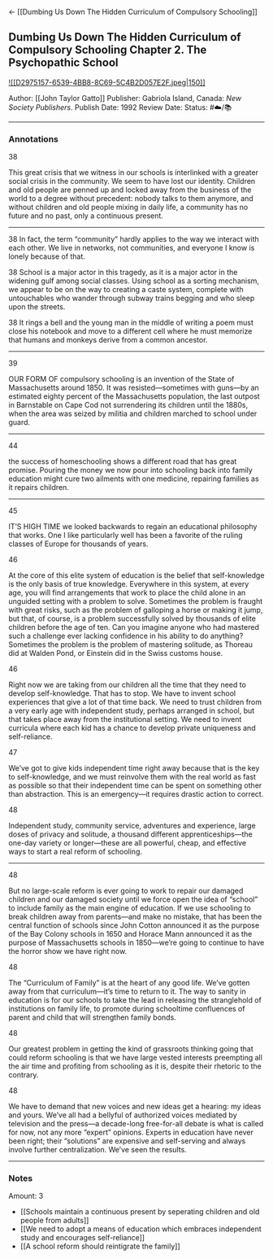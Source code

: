 <- [[Dumbing Us Down The Hidden Curriculum of Compulsory Schooling]]

## Dumbing Us Down The Hidden Curriculum of Compulsory Schooling Chapter 2. The Psychopathic School

[ ![[D2975157-6539-4BB8-8C69-5C4B2D057E2F.jpeg|150]] ](https://www.amazon.com/Dumbing-Down-Curriculum-Compulsory-Schooling/dp/0865718547)

Author: [[John Taylor Gatto]]
Publisher: Gabriola Island, Canada: _New Society Publishers_.
Publish Date: 1992
Review Date:
Status: #☁️/📚 

___

### Annotations

38

This great crisis that we witness in our schools is interlinked with a greater social crisis in the community. We seem to have lost our identity. Children and old people are penned up and locked away from the business of the world to a degree without precedent: nobody talks to them anymore, and without children and old people mixing in daily life, a community has no future and no past, only a continuous present.

---

38
In fact, the term “community” hardly applies to the way we interact with each other. We live in networks, not communities, and everyone I know is lonely because of that.

38
School is a major actor in this tragedy, as it is a major actor in the widening gulf among social classes. Using school as a sorting mechanism, we appear to be on the way to creating a caste system, complete with untouchables who wander through subway trains begging and who sleep upon the streets.

38
It rings a bell and the young man in the middle of writing a poem must close his notebook and move to a different cell where he must memorize that humans and monkeys derive from a common ancestor.

---

39

OUR FORM OF compulsory schooling is an invention of the State of Massachusetts around 1850. It was resisted—sometimes with guns—by an estimated eighty percent of the Massachusetts population, the last outpost in Barnstable on Cape Cod not surrendering its children until the 1880s, when the area was seized by militia and children marched to school under guard.

---

44

the success of homeschooling shows a different road that has great promise. Pouring the money we now pour into schooling back into family education might cure two ailments with one medicine, repairing families as it repairs children.

---

45

IT’S HIGH TIME we looked backwards to regain an educational philosophy that works. One I like particularly well has been a favorite of the ruling classes of Europe for thousands of years.

46

At the core of this elite system of education is the belief that self-knowledge is the only basis of true knowledge. Everywhere in this system, at every age, you will find arrangements that work to place the child alone in an unguided setting with a problem to solve. Sometimes the problem is fraught with great risks, such as the problem of galloping a horse or making it jump, but that, of course, is a problem successfully solved by thousands of elite children before the age of ten. Can you imagine anyone who had mastered such a challenge ever lacking confidence in his ability to do anything? Sometimes the problem is the problem of mastering solitude, as Thoreau did at Walden Pond, or Einstein did in the Swiss customs house.

46

Right now we are taking from our children all the time that they need to develop self-knowledge. That has to stop. We have to invent school experiences that give a lot of that time back. We need to trust children from a very early age with independent study, perhaps arranged in school, but that takes place away from the institutional setting. We need to invent curricula where each kid has a chance to develop private uniqueness and self-reliance.

47

We’ve got to give kids independent time right away because that is the key to self-knowledge, and we must reinvolve them with the real world as fast as possible so that their independent time can be spent on something other than abstraction. This is an emergency—it requires drastic action to correct.

48

Independent study, community service, adventures and experience, large doses of privacy and solitude, a thousand different apprenticeships—the one-day variety or longer—these are all powerful, cheap, and effective ways to start a real reform of schooling.

---

48

But no large-scale reform is ever going to work to repair our damaged children and our damaged society until we force open the idea of “school” to include family as the main engine of education. If we use schooling to break children away from parents—and make no mistake, that has been the central function of schools since John Cotton announced it as the purpose of the Bay Colony schools in 1650 and Horace Mann announced it as the purpose of Massachusetts schools in 1850—we’re going to continue to have the horror show we have right now.

48

The “Curriculum of Family” is at the heart of any good life. We’ve gotten away from that curriculum—it’s time to return to it. The way to sanity in education is for our schools to take the lead in releasing the stranglehold of institutions on family life, to promote during schooltime confluences of parent and child that will strengthen family bonds.

48

Our greatest problem in getting the kind of grassroots thinking going that could reform schooling is that we have large vested interests preempting all the air time and profiting from schooling as it is, despite their rhetoric to the contrary.

48

We have to demand that new voices and new ideas get a hearing: my ideas and yours. We’ve all had a bellyful of authorized voices mediated by television and the press—a decade-long free-for-all debate is what is called for now, not any more “expert” opinions. Experts in education have never been right; their “solutions” are expensive and self-serving and always involve further centralization. We’ve seen the results.

___

### Notes

Amount: 3

- [[Schools maintain a continuous present by seperating children and old people from adults]]
- [[We need to adopt a means of education which embraces independent study and encourages self-reliance]]
- [[A school reform should reintigrate the family]]

